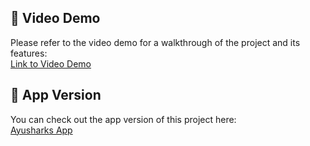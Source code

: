 ## 🎥 Video Demo

Please refer to the video demo for a walkthrough of the project and its features:  
[Link to Video Demo](https://drive.google.com/file/d/1UW93y5ep9p8tGh2bvl1qtbX1LcjSxjE7/view?usp=sharing)

## 📱 App Version

You can check out the app version of this project here:  
[Ayusharks App](https://github.com/geeta052/Ayusharks-App)


